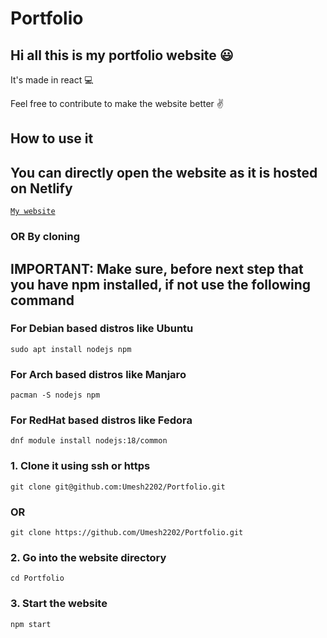 # Portfolio

## Hi all this is my portfolio website :smiley:

It's made in react :computer:

Feel free to contribute to make the website better :v:

## How to use it

## You can directly open the website as it is hosted on Netlify


[```My website```](https://umesh2202.netlify.app/)
### OR By cloning

## IMPORTANT: Make sure, before next step that you have npm installed, if not use the following command

### For Debian based distros like Ubuntu

```
sudo apt install nodejs npm
```

### For Arch based distros like Manjaro

```
pacman -S nodejs npm
```

### For RedHat based distros like Fedora

```
dnf module install nodejs:18/common
```


### 1. Clone it using ssh or https

```
git clone git@github.com:Umesh2202/Portfolio.git
```

### OR

```
git clone https://github.com/Umesh2202/Portfolio.git
```

### 2. Go into the website directory

```
cd Portfolio
```

### 3. Start the website

```
npm start
```
